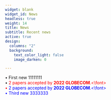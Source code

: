 ```yaml
---
widget: blank
widget_id: News
headless: true
weight: 14
title: News
subtitle: Recent news
active: true
design:
  columns: "2"
  background:
    text_color_light: false
    image_darken: 0

---
```

• First new 11111111<br/>
• <font color=red> 2 papers accepted by **2022 GLOBECOM**.<\font> <br/>
• <font color=blue> 2 papers accepted by **2022 GLOBECOM**.<\font> <br/>
• Third new 3333333
